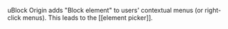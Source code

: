 uBlock Origin adds "Block element" to users' contextual menus (or right-click menus). This leads to the [[element picker]].